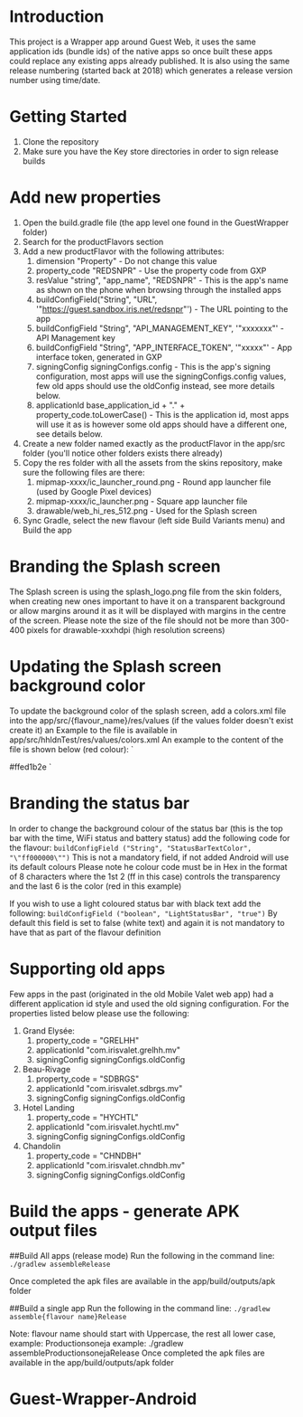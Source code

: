 # Introduction 
This project is a Wrapper app around Guest Web, it uses the same application ids (bundle ids) of the native apps so once built these apps could replace any existing apps already published.
It is also using the same release numbering (started back at 2018) which generates a release version number using time/date.  

# Getting Started
1.	Clone the repository
2.	Make sure you have the Key store directories in order to sign release builds

# Add new properties
1. Open the build.gradle file (the app level one found in the GuestWrapper folder)
2. Search for the productFlavors section
3. Add a new productFlavor with the following attributes:
   1. dimension "Property" - Do not change this value
   2. property_code "REDSNPR" - Use the property code from GXP
   3. resValue "string", "app_name", "REDSNPR" - This is the app's name as shown on the phone when browsing through the installed apps
   4. buildConfigField("String", "URL", '"https://guest.sandbox.iris.net/redsnpr"') - The URL pointing to the app
   5. buildConfigField "String", "API_MANAGEMENT_KEY", '"xxxxxxx"' - API Management key
   6. buildConfigField "String", "APP_INTERFACE_TOKEN", '"xxxxx"' - App interface token, generated in GXP
   7. signingConfig signingConfigs.config - This is the app's signing configuration, most apps will use the signingConfigs.config values, few old apps should use the oldConfig instead, see more details below.
   8. applicationId base_application_id + "." + property_code.toLowerCase() - This is the application id, most apps will use it as is however some old apps should have a different one, see details below.
4. Create a new folder named exactly as the productFlavor in the app/src folder (you'll notice other folders exists there already)
5. Copy the res folder with all the assets from the skins repository, make sure the following files are there:
   1. mipmap-xxxx/ic_launcher_round.png - Round app launcher file (used by Google Pixel devices)
   2. mipmap-xxxx/ic_launcher.png - Square app launcher file
   3. drawable/web_hi_res_512.png - Used for the Splash screen
6. Sync Gradle, select the new flavour (left side Build Variants menu) and Build the app

# Branding the Splash screen
The Splash screen is using the splash_logo.png file from the skin folders, when creating new ones important to have it on a transparent background or allow margins around it as it will be displayed with margins in the centre of the screen.
Please note the size of the file should not be more than 300-400 pixels for drawable-xxxhdpi (high resolution screens)

# Updating the Splash screen background color
To update the background color of the splash screen, add a colors.xml file into the app/src/{flavour_name}/res/values (if the values folder doesn't exist create it)
an Example to the file is available in
app/src/hhldnTest/res/values/colors.xml
An example to the content of the file is shown below (red colour):
`
<?xml version="1.0" encoding="utf-8"?>
<resources>
    <color name="splash_background">#ffed1b2e</color>
</resources>
`

# Branding the status bar
In order to change the background colour of the status bar (this is the top bar with the time, WiFi status and battery status) add the following code for the flavour:
`buildConfigField ("String", "StatusBarTextColor", "\"ff000000\"")`
This is not a mandatory field, if not added Android will use  its default colours
Please note he colour code must be in Hex in the format of 8 characters where the 1st 2 (ff in this case) controls the transparency and the last 6 is the color (red in this example)

If you wish to use a light coloured status bar with black text add the following:
`buildConfigField ("boolean", "LightStatusBar", "true")`
By default this field is set to false (white text) and again it is not mandatory to have that as part of the flavour definition


# Supporting old apps

Few apps in the past (originated in the old Mobile Valet web app) had a different application id style and used the old signing configuration. For the properties listed below please use the following:

1. Grand Elysée:
   1. property_code = "GRELHH"
   2. applicationId "com.irisvalet.grelhh.mv" 
   3. signingConfig signingConfigs.oldConfig
2. Beau-Rivage
   1. property_code = "SDBRGS"
   2. applicationId "com.irisvalet.sdbrgs.mv"
   3. signingConfig signingConfigs.oldConfig
3. Hotel Landing
   1. property_code = "HYCHTL"
   2. applicationId "com.irisvalet.hychtl.mv"
   3. signingConfig signingConfigs.oldConfig
4. Chandolin
   1. property_code = "CHNDBH"
   2. applicationId "com.irisvalet.chndbh.mv"
   3. signingConfig signingConfigs.oldConfig
   
# Build the apps - generate APK output files

##Build All apps (release mode)
Run the following in the command line:
`./gradlew assembleRelease`

Once completed the apk files are available in the app/build/outputs/apk folder 
   
##Build a single app
Run the following in the command line:
`./gradlew assemble{flavour name}Release`

Note: flavour name should start with Uppercase, the rest all lower case, example: Productionsoneja
example: ./gradlew assembleProductionsonejaRelease
Once completed the apk files are available in the app/build/outputs/apk folder


# Guest-Wrapper-Android
